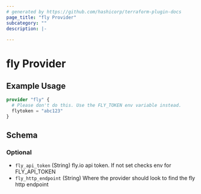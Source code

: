 ```yaml
---
# generated by https://github.com/hashicorp/terraform-plugin-docs
page_title: "fly Provider"
subcategory: ""
description: |-
  
---
```


# fly Provider



## Example Usage

```terraform
provider "fly" {
  # Please don't do this. Use the FLY_TOKEN env variable instead.
  flytoken = "abc123"
}
```

<!-- schema generated by tfplugindocs -->
## Schema

### Optional

- `fly_api_token` (String) fly.io api token. If not set checks env for FLY_API_TOKEN
- `fly_http_endpoint` (String) Where the provider should look to find the fly http endpoint
